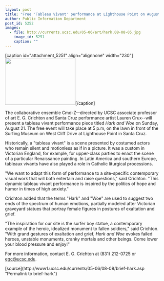 ```yaml
---
layout: post
title: "Free 'Tableau Vivant' performance at Lighthouse Point on August 21"
author: Public Information Department
post_id: 5252
images:
  - file: http://currents.ucsc.edu/05-06/art/hark.08-08-05.jpg
    image_id: 5251
    caption: ""
---
```


[caption id="attachment_5251" align="alignnone" width="230"]<a href="http://localhost/mysite/wp-content/uploads/2005/08/hark.08-08-05.jpg"><img class="size-full wp-image-5251" src="http://localhost/mysite/wp-content/uploads/2005/08/hark.08-08-05.jpg" alt="" width="230" height="153" /></a>[/caption]
<a name="content" id="content"></a>
<p>
  The collaborative ensemble Cmd-Z--directed by UCSC associate professor of art E. G. Crichton and Santa Cruz performance artist Lauren Crux--will present a tableau vivant performance piece titled <i>Hark and Woe</i> on Sunday, August 21. The free event will take place at 5 p.m, on the lawn in front of the Surfing Museum on West Cliff Drive at Lighthouse Point in Santa Cruz.
</p>
<p>
  Historically, a "tableau vivant" is a scene presented by costumed actors who remain silent and motionless as if in a picture. It was a custom in Victorian England, for example, for upper-class parties to enact the scene of a particular Renaissance painting. In Latin America and southern Europe, tableaux vivants have also played a role in Catholic liturgical processions.
</p>
<p>
  "We want to adapt this form of performance to a site-specific contemporary visual work that will both entertain and raise questions," said Crichton. "This dynamic tableau vivant performance is inspired by the politics of hope and humor in times of high anxiety."
</p>
<p>
  Crichton added that the terms "Hark" and "Woe" are used to suggest two ends of the spectrum of human emotions, partially modeled after Victorian graveyard statues that portray female figures in postures of exaltation and grief.
</p>
<p>
  "The inspiration for our site is the surfer boy statue, a contemporary example of the heroic, idealized monument to fallen soldiers," said Crichton. "With grand gestures of exaltation and grief, <i>Hark and Woe</i> evokes failed heroes, unstable monuments, cranky mortals and other beings. Come lower your blood pressure and enjoy!"
</p>
<p>
  For more information, contact E. G. Crichton at (831) 212-0725 or <a href="mailto:egc@ucsc.edu">egc@ucsc.edu</a>.
</p>
<p>
  <input name="t1" size="-1" type="hidden">
</p>



</p>
[source](http://www1.ucsc.edu/currents/05-06/08-08/brief-hark.asp "Permalink to brief-hark")
